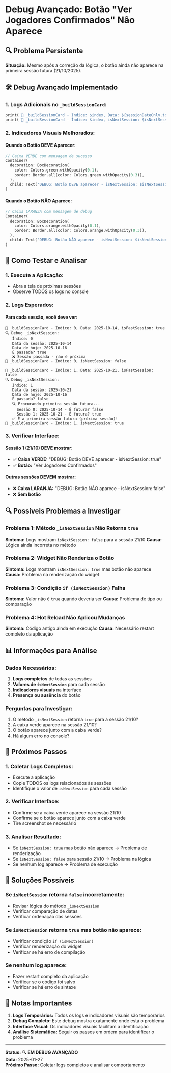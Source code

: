 # Debug Avançado: Botão "Ver Jogadores Confirmados" Não Aparece

## 🔍 **Problema Persistente**

**Situação:** Mesmo após a correção da lógica, o botão ainda não aparece na primeira sessão futura (21/10/2025).

## 🛠️ **Debug Avançado Implementado**

### **1. Logs Adicionais no `_buildSessionCard`:**

```dart
print('🎯 _buildSessionCard - Índice: $index, Data: ${sessionDateOnly.toString().split(' ')[0]}, isPastSession: $isPastSession');
print('🎯 _buildSessionCard - Índice: $index, isNextSession: $isNextSession');
```

### **2. Indicadores Visuais Melhorados:**

#### **Quando o Botão DEVE Aparecer:**
```dart
// Caixa VERDE com mensagem de sucesso
Container(
  decoration: BoxDecoration(
    color: Colors.green.withOpacity(0.1),
    border: Border.all(color: Colors.green.withOpacity(0.3)),
  ),
  child: Text('DEBUG: Botão DEVE aparecer - isNextSession: $isNextSession'),
)
```

#### **Quando o Botão NÃO Aparece:**
```dart
// Caixa LARANJA com mensagem de debug
Container(
  decoration: BoxDecoration(
    color: Colors.orange.withOpacity(0.1),
    border: Border.all(color: Colors.orange.withOpacity(0.3)),
  ),
  child: Text('DEBUG: Botão NÃO aparece - isNextSession: $isNextSession'),
)
```

## 🧪 **Como Testar e Analisar**

### **1. Execute a Aplicação:**
- Abra a tela de próximas sessões
- Observe TODOS os logs no console

### **2. Logs Esperados:**

#### **Para cada sessão, você deve ver:**
```
🎯 _buildSessionCard - Índice: 0, Data: 2025-10-14, isPastSession: true
🔍 Debug _isNextSession:
   Índice: 0
   Data da sessão: 2025-10-14
   Data de hoje: 2025-10-16
   É passada? true
   ❌ Sessão passada - não é próxima
🎯 _buildSessionCard - Índice: 0, isNextSession: false

🎯 _buildSessionCard - Índice: 1, Data: 2025-10-21, isPastSession: false
🔍 Debug _isNextSession:
   Índice: 1
   Data da sessão: 2025-10-21
   Data de hoje: 2025-10-16
   É passada? false
   🔍 Procurando primeira sessão futura...
     Sessão 0: 2025-10-14 - É futura? false
     Sessão 1: 2025-10-21 - É futura? true
   ✅ É a primeira sessão futura (próxima sessão)!
🎯 _buildSessionCard - Índice: 1, isNextSession: true
```

### **3. Verificar Interface:**

#### **Sessão 1 (21/10) DEVE mostrar:**
- ✅ **Caixa VERDE:** "DEBUG: Botão DEVE aparecer - isNextSession: true"
- ✅ **Botão:** "Ver Jogadores Confirmados"

#### **Outras sessões DEVEM mostrar:**
- ❌ **Caixa LARANJA:** "DEBUG: Botão NÃO aparece - isNextSession: false"
- ❌ **Sem botão**

## 🔍 **Possíveis Problemas a Investigar**

### **Problema 1: Método `_isNextSession` Não Retorna `true`**
**Sintoma:** Logs mostram `isNextSession: false` para a sessão 21/10
**Causa:** Lógica ainda incorreta no método

### **Problema 2: Widget Não Renderiza o Botão**
**Sintoma:** Logs mostram `isNextSession: true` mas botão não aparece
**Causa:** Problema na renderização do widget

### **Problema 3: Condição `if (isNextSession)` Falha**
**Sintoma:** Valor não é `true` quando deveria ser
**Causa:** Problema de tipo ou comparação

### **Problema 4: Hot Reload Não Aplicou Mudanças**
**Sintoma:** Código antigo ainda em execução
**Causa:** Necessário restart completo da aplicação

## 📊 **Informações para Análise**

### **Dados Necessários:**
1. **Logs completos** de todas as sessões
2. **Valores de `isNextSession`** para cada sessão
3. **Indicadores visuais** na interface
4. **Presença ou ausência** do botão

### **Perguntas para Investigar:**
1. O método `_isNextSession` retorna `true` para a sessão 21/10?
2. A caixa verde aparece na sessão 21/10?
3. O botão aparece junto com a caixa verde?
4. Há algum erro no console?

## 🎯 **Próximos Passos**

### **1. Coletar Logs Completos:**
- Execute a aplicação
- Copie TODOS os logs relacionados às sessões
- Identifique o valor de `isNextSession` para cada sessão

### **2. Verificar Interface:**
- Confirme se a caixa verde aparece na sessão 21/10
- Confirme se o botão aparece junto com a caixa verde
- Tire screenshot se necessário

### **3. Analisar Resultado:**
- Se `isNextSession: true` mas botão não aparece → Problema de renderização
- Se `isNextSession: false` para sessão 21/10 → Problema na lógica
- Se nenhum log aparece → Problema de execução

## 🔧 **Soluções Possíveis**

### **Se `isNextSession` retorna `false` incorretamente:**
- Revisar lógica do método `_isNextSession`
- Verificar comparação de datas
- Verificar ordenação das sessões

### **Se `isNextSession` retorna `true` mas botão não aparece:**
- Verificar condição `if (isNextSession)`
- Verificar renderização do widget
- Verificar se há erro de compilação

### **Se nenhum log aparece:**
- Fazer restart completo da aplicação
- Verificar se o código foi salvo
- Verificar se há erro de sintaxe

## 📝 **Notas Importantes**

1. **Logs Temporários:** Todos os logs e indicadores visuais são temporários
2. **Debug Completo:** Este debug mostra exatamente onde está o problema
3. **Interface Visual:** Os indicadores visuais facilitam a identificação
4. **Análise Sistemática:** Seguir os passos em ordem para identificar o problema

---

**Status:** 🔍 **EM DEBUG AVANÇADO**  
**Data:** 2025-01-27  
**Próximo Passo:** Coletar logs completos e analisar comportamento
